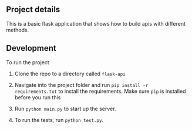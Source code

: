 ## Project details
This is a basic flask application that shows how to build apis with different methods.

## Development
To run the project

1. Clone the repo to a directory called `flask-api`

2. Navigate into the project folder and run `pip install -r requirements.txt` to install the requirements. Make sure `pip` is installed before you run this

3. Run `python main.py` to start up the server.

4. To run the tests, run `python test.py`.